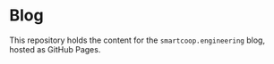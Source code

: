 # Blog

This repository holds the content for the `smartcoop.engineering` blog, hosted
as GitHub Pages.
